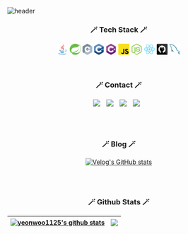 ![header](https://capsule-render.vercel.app/api?type=Waving&height=200&section=header&text=Hello~&fontSize=55&theme=gruvbox_light)

<h3 align="center">🪄 Tech Stack 🪄</h3>
<p align="center">
  <code><img title="Java" height="25" src="images/java-original.svg"></code>
  <code><img title="Spring" height="25" src="images/spring.svg"></code>
  <code><img title="C" height="25" src="images/c.svg"></code>
  <code><img title="C++" height="25" src="images/cpp.svg"></code>
  <code><img title="C#" height="25" src="images/cSharp.svg"></code>
  <code><img title="Javascript" height="25" src="images/javascript.svg"></code>
  <code><img title="Nodejs" height="25" src="images/nodejs-icon-logo.svg"></code>
  <code><img title="React" height="25" src="images/react-original.svg"></code>
  <code><img title="GitHub" height="25" src="images/github.svg"></code>
  <code><img title="MySQL" height="25" src="images/mysql.svg"></code>
</p>
</div>

<br>
<h3 align="center">🪄 Contact 🪄</h3>
<p align="center">
 <a href="https://facebook.com/yeonwoo1125" target="_blank"><img src="https://img.shields.io/badge/FaceBook-1877F2?style=flat&logo=Facebook&logoColor=white"/></a>
<a href="https://www.instagram.com/yw_go_/" target="_blank"><img src="http://img.shields.io/badge/-Instargram-E4405F?style=flat&logo=Instagram&logoColor=white" style="height : auto; margin-left : 10px; margin-right : 10px;"/></a>
<a href="https://www.linkedin.com/in/yeonwoo1125" target="_blank"><img src="https://img.shields.io/badge/LinkedIn-0077B5?style=flat&logo=LinkedIn&logoColor=white"/></a>
  <a href="https://velog.io/@yeonwoo1125">
    <img 
        src="http://img.shields.io/badge/-Velog-00aaa7?style=flat&logo=Vector Logo Zone&link=https://velog.io/@yeonwoo1125"
        style="height : auto; margin-left : 10px; margin-right : 10px;"/>
</a>

<br><br>
 
<h3 align="center">🪄 Blog 🪄</h3>

<div align="center" style="text-align:center">

  [![Velog's GitHub stats](https://velog-readme-stats.vercel.app/api?name=yeonwoo1125)](https://velog.io/@yeonwoo1125)
</div>

<br><br>
  
  <h3 align="center">🪄 Github Stats 🪄</h3>
  
   | <a href="https://github.com/yeonwoo1125/github-readme-stats"><img align="center" src="https://github-readme-stats.vercel.app/api?username=yeonwoo1125&show_icons=true&include_all_commits=true&theme=vue&hide_border=true" alt="yeonwoo1125's github stats" /></a> | <a href="https://github.com/yeonwoo1125/github-readme-stats"><img align="center" src="https://github-readme-stats.vercel.app/api/top-langs/?username=yeonwoo1125&layout=compact&theme=vue&hide_border=true" /></a> |
| ------------- | ------------- |
</div>
              

